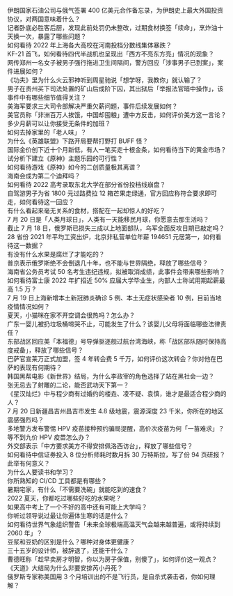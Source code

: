 伊朗国家石油公司与俄气签署 400 亿美元合作备忘录，为伊朗史上最大外国投资协议，对两国意味着什么？  
记者卧底必胜客后厨，发现此前处罚仍未整改，过期食材换签「续命」，烹炸油十天换一次，暴露了哪些问题？  
如何看待 2022 年上海各大高校在河南投档分数线集体暴跌？  
KF-21 首飞，如何看待四代半战机也呈现出「西方不亮东方亮」情况的现象？  
网传郑州一名女子被男子强行拖进卫生间隔间，警方回应「涉事男子已到案」，案件进展如何？  
《功夫》里为什么火云邪神听到周星驰说「想学呀，我教你」就认输了？  
男子在贵州买下司法处置的矿山后成阶下囚，其出狱后「举报法官暗中操作」，该事件中有哪些细节值得关注？  
美海军要求三大司令部解决严重欠薪问题，事件后续发展如何？  
美官员称「非洲百万人挨饿，中国却囤粮」遭中方反击，如何评价美方这一言论？  
多少月薪可以让你接受无条件的加班？  
如何去掉家里的「老人味」？  
为什么《英雄联盟》下路开局要帮打野打 BUFF 怪？  
国际金价创下近十个月新低，有人一笔买走十根金条，如何看待当下的黄金市场？  
试分析下建立《原神》主题乐园的可行性？  
如何看待游戏《原神》如今的二创质量极其离谱？  
海南会成为第二个迪拜吗？  
如何看待 2022 高考录取东北大学在部分省份投档线崩盘？  
自驾游男子为省 1800 元过路费拉 12 箱芒果走绿通，官方回应称符合要求即可走，如何看待这一回应？  
有什么看起来毫无关系的食材，搭配在一起却惊人的好吃？  
7 月 20 日是「人类月球日」，人类有一天能移民月球，你愿意去那生活吗？  
截止 7 月 18 日，俄罗斯已损失三成以上地面部队，乌军全面反攻日期已敲定吗？  
28 省份 2021 年平均工资出炉，北京非私营单位年薪 194651 元居第一，如何看待这一数据？  
有没有什么水果是腐烂了才能吃的？  
普京表示俄罗斯绝不会倒退几十年，也不能与世界隔绝，释放了哪些信号？  
海南省公务员考试 50 名考生违纪违规，拟被取消成绩，此事件会带来哪些影响？  
如何看待富士康 2022 年扩招近 50% 应届大学毕业生，内部人士称试用期起薪最高 1.5 万 ?  
7 月 19 日上海新增本土新冠肺炎确诊 5 例、本土无症状感染者 10 例，目前当地疫情情况如何？  
夏天，小猫咪在家不开空调会很热吗？怎么办？  
广东一婴儿被扔垃圾桶啼哭不止，可能发生了什么？该婴儿父母将面临哪些法律责任？  
东部战区回应美「本福德」号导弹驱逐舰过航台湾海峡，称「战区部队随时保持高度戒备」，释放了哪些信号？  
巴萨官宣莱万正式加盟，签 4 年转会费 5 千万，如何评价这次转会？你对他在巴萨的表现有何期待？  
韩国黑帮电影《新世界》结局，为什么李政宰的角色选择了站在黑社会一边？  
张无忌去了射雕的二论，能否武功天下第一？  
《星汉灿烂》中与程少商有过婚约的楼垚、凌不疑、袁慎，谁才是最适合程少商的人？  
7 月 20 日新疆昌吉州昌吉市发生 4.8 级地震，震源深度 23 千米，你所在的地区震感强烈吗？  
多地警方发布警惕 HPV 疫苗接种预约骗局提醒，高价次疫苗为何「一苗难求」？等不到九价 HPV 疫苗怎么办？  
外交部表示「中方要求美方不得安排佩洛西访台」，释放了哪些信号？  
如何看待中信证券投入 8 位分析师耗时数月拆 30 万特斯拉，写了份 94 页研报？ 此举有何意义？  
为什么人要读书和学习？  
你所熟知的 CI/CD 工具都是有哪些？  
暑期宅家，有什么「不需要洗碗」就能吃到的速食？  
2022 夏天，你都吃过哪些好吃的水果呢？  
如果高中考上了一个不好的高中还有可能上大学吗？  
你听过领导说过最让你遍体生寒的话是什么？  
如何看待世界气象组织警告「未来全球极端高温天气会越来越普遍，或将持续到 2060 年」？  
豆浆和豆奶的区别是什么？哪种对身体更健康？  
三十五岁的设计师，被辞退了，还能干什么？  
曹德旺称「趁早卖房才明智，你以为房子保值，别傻了」，如何评价这一观点？  
《天道》大结局为什么非要安排芮小丹死？  
俄罗斯专家称美国用 3 个月培训出的不是飞行员，是自杀式袭击者，你如何理解？  
